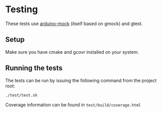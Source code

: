 # Testing
These tests use [arduino-mock](https://github.com/bt-trx/arduino-mock) (itself based on gmock) and gtest.

## Setup
Make sure you have cmake and gcovr installed on your system.

## Running the tests
The tests can be run by issuing the following command from the project root:

`./test/test.sh`

Coverage information can be found in `test/build/coverage.html`
